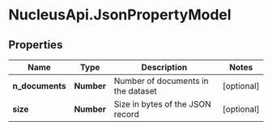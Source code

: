 # NucleusApi.JsonPropertyModel

## Properties
Name | Type | Description | Notes
------------ | ------------- | ------------- | -------------
**n_documents** | **Number** | Number of documents in the dataset | [optional] 
**size** | **Number** | Size in bytes of the JSON record | [optional] 


